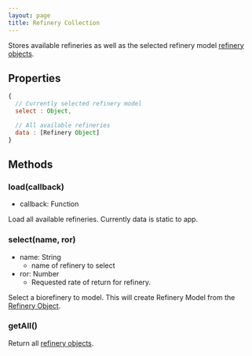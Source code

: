 ```yaml
---
layout: page
title: Refinery Collection
---
```


Stores available refineries as well as the selected refinery 
model [refinery objects](../raw-data/refinery.html).

## Properties

```js
{
  // Currently selected refinery model
  select : Object,

  // All available refineries
  data : [Refinery Object]
}
```

## Methods

### load(callback)

- callback: Function

Load all available refineries.  Currently data is static to app.

### select(name, ror)

- name: String
  - name of refinery to select
- ror: Number
  - Requested rate of return for refinery.

Select a biorefinery to model.  This will create Refinery Model from the 
[Refinery Object](../raw-data/refinery.html).


### getAll()

Return all [refinery objects](../raw-data/refinery.html). 
